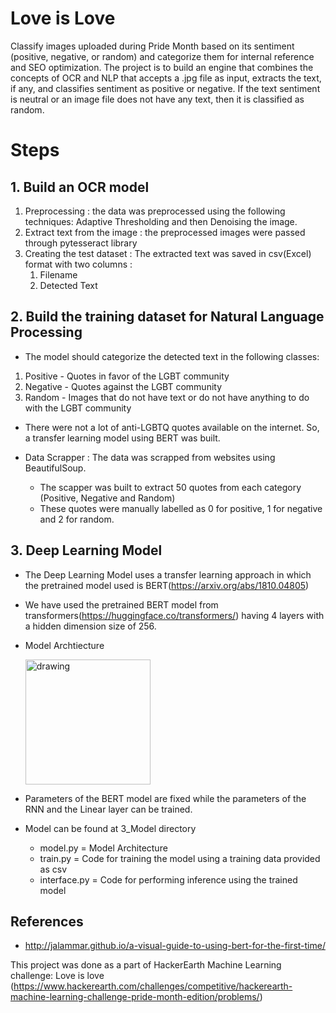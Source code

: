 # Love is Love
Classify images uploaded during Pride Month based on its sentiment (positive, negative, or random) and categorize them for internal reference and SEO optimization.
The project is to build an engine that combines the concepts of OCR and NLP that accepts a .jpg file as input, extracts the text, if any, and classifies sentiment as positive or negative. If the text sentiment is neutral or an image file does not have any text, then it is classified as random.

# Steps
## 1. Build an OCR model
1. Preprocessing : the data was preprocessed using the following techniques: Adaptive Thresholding and then Denoising the image. 
2. Extract text from the image : the preprocessed images were passed through pytesseract library 
3. Creating the test dataset : The extracted text was saved in csv(Excel) format with two columns : 
   1. Filename
   2. Detected Text

## 2. Build the training dataset for Natural Language Processing
- The model should categorize the detected text in the following classes:
1. Positive - Quotes in favor of the LGBT community
2. Negative - Quotes against the LGBT community
3. Random - Images that do not have text or do not have anything to do with the LGBT community

- There were not a lot of anti-LGBTQ quotes available on the internet. So, a transfer learning model using BERT was built. 

- Data Scrapper : The data was scrapped from websites using BeautifulSoup. 
   - The scapper was built to extract 50 quotes from each category (Positive, Negative and Random)
   - These quotes were manually labelled as 0 for positive, 1 for negative and 2 for random.

## 3. Deep Learning Model
- The Deep Learning Model uses a transfer learning approach in which the pretrained model used is BERT(https://arxiv.org/abs/1810.04805)
- We have used the pretrained BERT model from transformers(https://huggingface.co/transformers/) having 4 layers with a hidden dimension size of 256.
- Model Archtiecture
  
  <img src="https://i.imgur.com/lsrPmdH.png" alt="drawing" style="width:200px;height:200px;"/>
  
- Parameters of the BERT model are fixed while the parameters of the RNN and the Linear layer can be trained.
- Model can be found at 3_Model directory
   - model.py  = Model Architecture
   - train.py  = Code for training the model using a training data provided as csv 
   - interface.py = Code for performing inference using the trained model


 ## References 
   - http://jalammar.github.io/a-visual-guide-to-using-bert-for-the-first-time/
   
This project was done as a part of HackerEarth Machine Learning challenge: Love is love (https://www.hackerearth.com/challenges/competitive/hackerearth-machine-learning-challenge-pride-month-edition/problems/)
